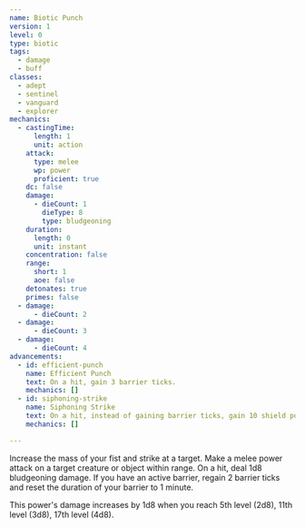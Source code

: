```yaml
---
name: Biotic Punch
version: 1
level: 0
type: biotic
tags:
  - damage
  - buff
classes:
  - adept
  - sentinel
  - vanguard
  - explorer
mechanics:
  - castingTime:
      length: 1
      unit: action
    attack:
      type: melee
      wp: power
      proficient: true
    dc: false
    damage:
      - dieCount: 1
        dieType: 8
        type: bludgeoning
    duration:
      length: 0
      unit: instant
    concentration: false
    range:
      short: 1
      aoe: false
    detonates: true
    primes: false
  - damage:
      - dieCount: 2
  - damage:
      - dieCount: 3
  - damage:
      - dieCount: 4
advancements:
  - id: efficient-punch
    name: Efficient Punch
    text: On a hit, gain 3 barrier ticks.
    mechanics: []
  - id: siphoning-strike
    name: Siphoning Strike
    text: On a hit, instead of gaining barrier ticks, gain 10 shield points.
    mechanics: []

---
```

Increase the mass of your fist and strike at a target. Make a melee power attack on a target creature or object within range.
On a hit, deal 1d8 bludgeoning damage. If you have an active barrier, regain 2 barrier ticks and reset the duration of
your barrier to 1 minute.

This power's damage increases by 1d8 when you reach 5th level (2d8), 11th level (3d8), 17th level (4d8).

